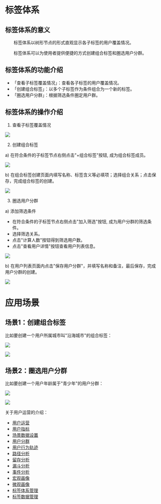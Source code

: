 # 标签体系

## 标签体系的意义
&emsp;&emsp;标签体系以树形节点的形式直观显示各子标签的用户覆盖情况。

&emsp;&emsp;标签体系可以为使用者提供便捷的方式创建组合标签和圈选用户分群。

## 标签体系的功能介绍  
  * 「查看子标签覆盖情况」：查看各子标签的用户覆盖情况。
  * 「创建组合标签」：以多个子标签作为条件组合为一个新的标签。
  * 「圈选用户分群」：根据筛选条件圈定用户群。


## 标签体系的操作介绍  

1. 查看子标签覆盖情况

![](/assets/user/tag-system-1.png)

2. 创建组合标签

  a)	在符合条件的子标签节点右侧点击"+组合标签"按钮, 成为组合标签成员。

![](/assets/user/tag-system-2.png)  

  b)	在组合标签创建页面内填写名称、标签含义等必填项；选择组合关系；点击保存，完成组合标签的创建。

![](/assets/user/tag-system-3.png)    

3. 圈选用户分群

  a)	添加筛选条件
  - 在符合条件的子标签节点右侧点击"加入筛选"按钮, 成为用户分群的筛选条件。
  - 选择筛选关系。
  - 点击"计算人数"按钮得到筛选用户数。
  - 点击"查看用户详情"按钮查看用户列表信息。

![](/assets/user/tag-system-4.png)  

  b)	在用户列表页面内点击"保存用户分群"，并填写名称和备注，最后保存，完成用户分群的创建。

![](/assets/user/tag-system-5.png)    

# 应用场景

## 场景1：创建组合标签
   比如要创建一个用户所属城市叫"沿海城市"的组合标签：
 
![](/assets/user/tag-system-6.png) 

![](/assets/user/tag-system-7.png) 

## 场景2：圈选用户分群
   比如要创建一个用户年龄属于"青少年"的用户分群：
 
![](/assets/user/tag-system-8.png) 

![](/assets/user/tag-system-9.png)     
 


关于用户运营的介绍：
  * [用户运营](user-operation.md)
  * [用户指标](user-quota.md)
  * [场景数据设置](user-operation.md#scene-setting)
  * [用户分群](user-segmentation.md)
  * [用户行为轨迹](user-segmentation.md#behavior-trace)
  * [路径分析](path-analytics.md)
  * [留存分析](retation-analytics.md)
  * [漏斗分析](funnel-analytics.md)
  * [事件分析](event-analytics.md)
  * [宏观画像](macro-portrait.md)
  * [微观画像](micro-portrait.md)
  * [标签体系管理](tag-system-manager.md)  
  * [标签数据管理](tag-data-manager.md)    
